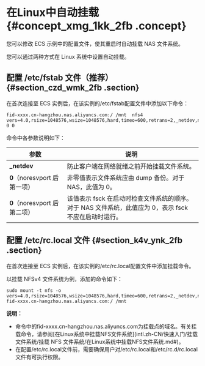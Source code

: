 # 在Linux中自动挂载 {#concept_xmg_1kk_2fb .concept}

您可以修改 ECS 示例中的配置文件，使其重启时自动挂载 NAS 文件系统。

您可以通过两种方式在 Linux 系统中设置自动挂载。

## 配置 /etc/fstab 文件（推荐） {#section_czd_wmk_2fb .section}

在首次连接至 ECS 实例后，在该实例的/etc/fstab配置文件中添加以下命令：

```
fid-xxxx.cn-hangzhou.nas.aliyuncs.com:/ /mnt  nfs4 vers=4.0,rsize=1048576,wsize=1048576,hard,timeo=600,retrans=2,_netdev,noresvport 0 0
```

命令中各参数说明如下：

|参数|说明|
|--|--|
|**\_netdev**|防止客户端在网络就绪之前开始挂载文件系统。|
|**0**（noresvport 后第一项）|非零值表示文件系统应由 dump 备份。对于 NAS，此值为 0。|
|**0**（noresvport 后第二项）|该值表示 fsck 在启动时检查文件系统的顺序。对于 NAS 文件系统，此值应为 0，表示 fsck 不应在启动时运行。|

## 配置 /etc/rc.local 文件 {#section_k4v_ynk_2fb .section}

在首次连接至 ECS 实例后，在该实例的/etc/rc.local配置文件中添加挂载命令。

以挂载 NFSv4 文件系统为例，添加的命令如下：

```
sudo mount -t nfs -o vers=4.0,rsize=1048576,wsize=1048576,hard,timeo=600,retrans=2,_netdev,noresvport fid-xxxx.cn-hangzhou.nas.aliyuncs.com:/ /mnt
```

**说明：** 

-   命令中的fid-xxxx.cn-hangzhou.nas.aliyuncs.com为挂载点的域名。有关挂载命令，请参阅[在Linux系统中挂载NFS文件系统](intl.zh-CN/快速入门/挂载文件系统/挂载 NFS 文件系统/在Linux系统中挂载NFS文件系统.md#)。
-   在配置/etc/rc.local文件前，需要确保用户对/etc/rc.local和/etc/rc.d/rc.local文件有可执行权限。

